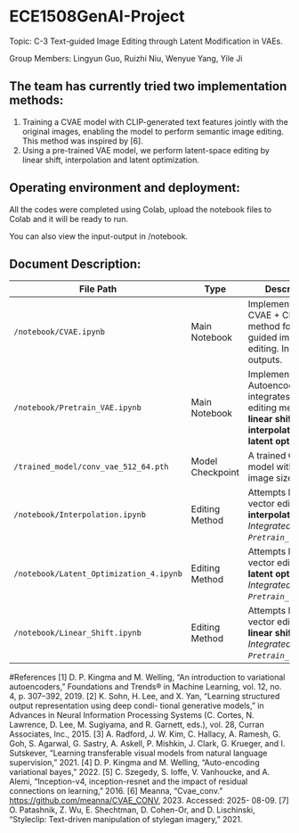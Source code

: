 # ECE1508GenAI-Project

Topic: C-3 Text-guided Image Editing through Latent Modification in VAEs.

Group Members: Lingyun Guo, Ruizhi Niu, Wenyue Yang, Yile Ji



## The team has currently tried two implementation methods:
1. Training a CVAE model with CLIP-generated text features jointly with the original images, enabling the model to perform semantic image editing. This method was inspired by [6]. 
2. Using a pre-trained VAE model, we perform latent-space editing by linear shift, interpolation and latent optimization.


## Operating environment and deployment:
All the codes were completed using Colab, upload the notebook files to Colab and it will be ready to run.

You can also view the input-output in /notebook.

## Document Description:
| File Path                             | Type            | Description |
|--------------------------------------|-----------------|-------------|
| `/notebook/CVAE.ipynb`                    | Main Notebook   | Implements the CVAE + CLIP method for latent-guided image editing. Includes all outputs. |
| `/notebook/Pretrain_VAE.ipynb`            | Main Notebook   | Implements AutoencoderKL and integrates all latent editing methods:<br>**linear shift**, **interpolation**, and **latent optimization**. |
| `/trained_model/conv_vae_512_64.pth` | Model Checkpoint| A trained **CVAE** model with input image size **64×64**. |
| `/notebook/Interpolation.ipynb`          | Editing Method  | Attempts latent vector editing using **interpolation**. <br>_Integrated into `Pretrain_VAE.ipynb`._ |
| `/notebook/Latent_Optimization_4.ipynb`  | Editing Method  | Attempts latent vector editing using **latent optimization**. <br>_Integrated into `Pretrain_VAE.ipynb`._ |
| `/notebook/Linear_Shift.ipynb`           | Editing Method  | Attempts latent vector editing using **linear shift**. <br>_Integrated into `Pretrain_VAE.ipynb`._ |

#References
[1] D. P. Kingma and M. Welling, “An introduction to variational autoencoders,” Foundations and
Trends® in Machine Learning, vol. 12, no. 4, p. 307–392, 2019.
[2] K. Sohn, H. Lee, and X. Yan, “Learning structured output representation using deep condi-
tional generative models,” in Advances in Neural Information Processing Systems (C. Cortes,
N. Lawrence, D. Lee, M. Sugiyama, and R. Garnett, eds.), vol. 28, Curran Associates, Inc., 2015.
[3] A. Radford, J. W. Kim, C. Hallacy, A. Ramesh, G. Goh, S. Agarwal, G. Sastry, A. Askell,
P. Mishkin, J. Clark, G. Krueger, and I. Sutskever, “Learning transferable visual models from
natural language supervision,” 2021.
[4] D. P. Kingma and M. Welling, “Auto-encoding variational bayes,” 2022.
[5] C. Szegedy, S. Ioffe, V. Vanhoucke, and A. Alemi, “Inception-v4, inception-resnet and the impact
of residual connections on learning,” 2016.
[6] Meanna, “Cvae_conv.” https://github.com/meanna/CVAE_CONV, 2023. Accessed: 2025-
08-09.
[7] O. Patashnik, Z. Wu, E. Shechtman, D. Cohen-Or, and D. Lischinski, “Styleclip: Text-driven
manipulation of stylegan imagery,” 2021.
